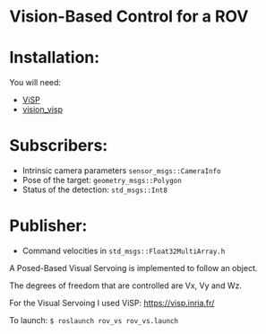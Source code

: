 # Vision-Based Control for a ROV

# Installation:

You will need:
* [ViSP](https://github.com/lagadic/visp)  
* [vision_visp](https://github.com/lagadic/vision_visp)

# Subscribers:
* Intrinsic camera parameters `sensor_msgs::CameraInfo`
* Pose of the target: `geometry_msgs::Polygon`
* Status of the detection: `std_msgs::Int8`

# Publisher:
* Command velocities in `std_msgs::Float32MultiArray.h`

A Posed-Based Visual Servoing is implemented to follow an object. 


The degrees of freedom that are controlled are Vx, Vy and Wz.

For the Visual Servoing I used ViSP:
https://visp.inria.fr/



To launch:
`$ roslaunch rov_vs rov_vs.launch `
